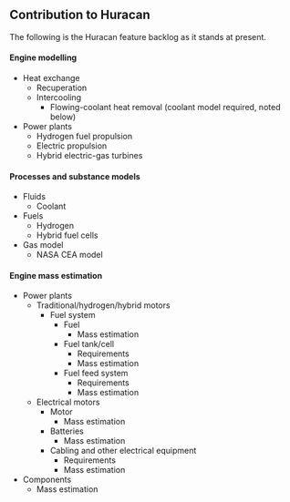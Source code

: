## Contribution to Huracan

The following is the Huracan feature backlog 
as it stands at present. 

#### Engine modelling
- Heat exchange
    - Recuperation
    - Intercooling
        - Flowing-coolant heat removal (coolant model required, noted below)
- Power plants
    - Hydrogen fuel propulsion
    - Electric propulsion
    - Hybrid electric-gas turbines

#### Processes and substance models
- Fluids
    - Coolant
- Fuels
    - Hydrogen
    - Hybrid fuel cells
- Gas model
    - NASA CEA model

#### Engine mass estimation
- Power plants
    - Traditional/hydrogen/hybrid motors
        - Fuel system
            - Fuel
                - Mass estimation
            - Fuel tank/cell
                - Requirements
                - Mass estimation
            - Fuel feed system
                - Requirements
                - Mass estimation
    - Electrical motors
        - Motor 
            - Mass estimation
        - Batteries
            - Mass estimation
        - Cabling and other electrical equipment
            - Requirements
            - Mass estimation
- Components
    - Mass estimation